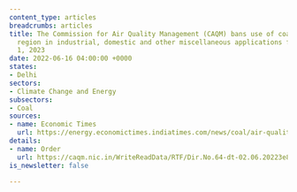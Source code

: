 ```yaml
---
content_type: articles
breadcrumbs: articles
title: The Commission for Air Quality Management (CAQM) bans use of coal in Delhi-NCR
  region in industrial, domestic and other miscellaneous applications from January
  1, 2023
date: 2022-06-16 04:00:00 +0000
states:
- Delhi
sectors:
- Climate Change and Energy
subsectors:
- Coal
sources:
- name: Economic Times
  url: https://energy.economictimes.indiatimes.com/news/coal/air-quality-panel-bans-use-of-coal-in-delhi-ncr-from-next-year/92078638
details:
- name: Order
  url: https://caqm.nic.in/WriteReadData/RTF/Dir.No.64-dt-02.06.20223e8419cb-1289-42f7-b64d-1cff8c83f10a.pdf
is_newsletter: false

---
```

